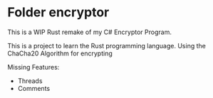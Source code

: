 # Folder encryptor

This is a WIP Rust remake of my C# Encryptor Program.

This is a project to learn the Rust programming language. Using the ChaCha20 Algorithm for encrypting

Missing Features:
- Threads
- Comments
